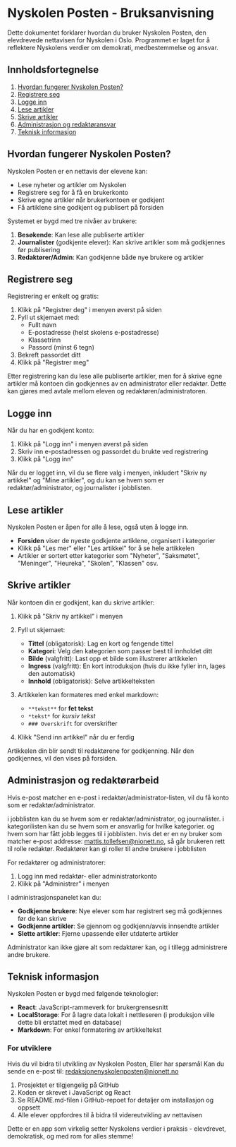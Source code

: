 # Nyskolen Posten - Bruksanvisning

Dette dokumentet forklarer hvordan du bruker Nyskolen Posten, den elevdrevede nettavisen for Nyskolen i Oslo. Programmet er laget for å reflektere Nyskolens verdier om demokrati, medbestemmelse og ansvar.

## Innholdsfortegnelse
1. [Hvordan fungerer Nyskolen Posten?](#hvordan-fungerer-nyskolen-posten)
2. [Registrere seg](#registrere-seg)
3. [Logge inn](#logge-inn)
4. [Lese artikler](#lese-artikler)
5. [Skrive artikler](#skrive-artikler)
6. [Administrasjon og redaktøransvar](#administrasjon-og-redaktørarbeid)
7. [Teknisk informasjon](#teknisk-informasjon)

## Hvordan fungerer Nyskolen Posten?

Nyskolen Posten er en nettavis der elevene kan:
- Lese nyheter og artikler om Nyskolen
- Registrere seg for å få en brukerkonto
- Skrive egne artikler når brukerkontoen er godkjent
- Få artiklene sine godkjent og publisert på forsiden

Systemet er bygd med tre nivåer av brukere:
1. **Besøkende**: Kan lese alle publiserte artikler
2. **Journalister** (godkjente elever): Kan skrive artikler som må godkjennes før publisering
3. **Redaktører/Admin**: Kan godkjenne både nye brukere og artikler

## Registrere seg

Registrering er enkelt og gratis:

1. Klikk på "Registrer deg" i menyen øverst på siden
2. Fyll ut skjemaet med:
   - Fullt navn
   - E-postadresse (helst skolens e-postadresse)
   - Klassetrinn
   - Passord (minst 6 tegn)
3. Bekreft passordet ditt
4. Klikk på "Registrer meg"

Etter registrering kan du lese alle publiserte artikler, men for å skrive egne artikler må kontoen din godkjennes av en administrator eller redaktør. Dette kan gjøres med avtale mellom eleven og redaktøren/administratoren.

## Logge inn

Når du har en godkjent konto:

1. Klikk på "Logg inn" i menyen øverst på siden
2. Skriv inn e-postadressen og passordet du brukte ved registrering
3. Klikk på "Logg inn"

Når du er logget inn, vil du se flere valg i menyen, inkludert "Skriv ny artikkel" og "Mine artikler", og du kan se hvem som er redaktør/administrator, og journalister i jobblisten.

## Lese artikler

Nyskolen Posten er åpen for alle å lese, også uten å logge inn.

- **Forsiden** viser de nyeste godkjente artiklene, organisert i kategorier
- Klikk på "Les mer" eller "Les artikkel" for å se hele artikkelen
- Artikler er sortert etter kategorier som "Nyheter", "Saksmøtet", "Meninger", "Heureka", "Skolen", "Klassen" osv.

## Skrive artikler

Når kontoen din er godkjent, kan du skrive artikler:

1. Klikk på "Skriv ny artikkel" i menyen
2. Fyll ut skjemaet:
   - **Tittel** (obligatorisk): Lag en kort og fengende tittel
   - **Kategori**: Velg den kategorien som passer best til innholdet ditt
   - **Bilde** (valgfritt): Last opp et bilde som illustrerer artikkelen
   - **Ingress** (valgfritt): En kort introduksjon (hvis du ikke fyller inn, lages den automatisk)
   - **Innhold** (obligatorisk): Selve artikkelteksten

3. Artikkelen kan formateres med enkel markdown:
   - `**tekst**` for **fet tekst**
   - `*tekst*` for *kursiv tekst*
   - `### Overskrift` for overskrifter

4. Klikk "Send inn artikkel" når du er ferdig

Artikkelen din blir sendt til redaktørene for godkjenning. Når den godkjennes, vil den vises på forsiden.

## Administrasjon og redaktørarbeid

Hvis e-post matcher en e-post i redaktør/administrator-listen, vil du få konto som er redaktør/administrator.

i jobblisten kan du se hvem som er redaktør/administrator, og journalister. i kategorilisten kan du se hvem som er ansvarlig for hvilke kategorier. og hvem som har fått jobb legges til i jobblisten. hvis det er en ny bruker som matcher e-post addresse: mattis.tollefsen@nionett.no, så går brukeren rett til rolle redaktør. Redaktører kan gi roller til andre brukere i jobblisten

For redaktører og administratorer:

1. Logg inn med redaktør- eller administratorkonto
2. Klikk på "Administrer" i menyen

I administrasjonspanelet kan du:
- **Godkjenne brukere**: Nye elever som har registrert seg må godkjennes før de kan skrive
- **Godkjenne artikler**: Se gjennom og godkjenn/avvis innsendte artikler
- **Slette artikler**: Fjerne upassende eller utdaterte artikler

Administrator kan ikke gjøre alt som redaktører kan, og i tillegg administrere andre brukere.

## Teknisk informasjon

Nyskolen Posten er bygd med følgende teknologier:

- **React**: JavaScript-rammeverk for brukergrensesnitt
- **LocalStorage**: For å lagre data lokalt i nettleseren (i produksjon ville dette bli erstattet med en database)
- **Markdown**: For enkel formatering av artikkeltekst

### For utviklere

Hvis du vil bidra til utvikling av Nyskolen Posten, Eller har spørsmål Kan du sende en e-post til: redaksjonenyskolenposten@nionett.no

1. Prosjektet er tilgjengelig på GitHub
2. Koden er skrevet i JavaScript og React
3. Se README.md-filen i GitHub-repoet for detaljer om installasjon og oppsett
4. Alle elever oppfordres til å bidra til videreutvikling av nettavisen

Dette er en app som virkelig setter Nyskolens verdier i praksis - elevdrevet, demokratisk, og med rom for alles stemme!